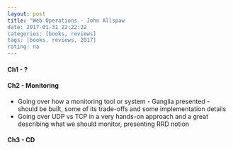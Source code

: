 ```yaml
---
layout: post
title: "Web Operations - John Allspaw
date: 2017-01-31 22:22:22
categories: [books, reviews]
tags: [books, reviews, 2017]
rating: na
---
```

#### Ch1 - ?

#### Ch2 - Monitoring
* Going over how a monitoring tool or system - Ganglia presented - should be built, some of its trade-offs and some implementation details
* Going over UDP vs TCP in a very hands-on approach and a great describing what we should monitor, presenting RRD notion 

#### Ch3 - CD

